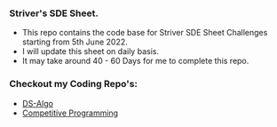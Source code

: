 ### Striver's SDE Sheet.
* This repo contains the code base for Striver SDE Sheet Challenges starting from 5th June 2022.
* I will update this sheet on daily basis.
* It may take around 40 - 60 Days for me to complete this repo.

### Checkout my Coding Repo's:

* [DS-Algo](https://github.com/Akshit6828/Data-Structures-Algorithms)
* [Competitive Programming](https://github.com/Akshit6828/CompetitiveProgramming)

